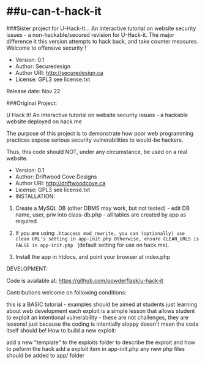 ##u-can-t-hack-it
===============

###Sister project for U-Hack-It...  An interactive tutorial on website security issues - a non-hackable/secured revision for U-Hack-it. The major difference it this version attempts to hack back, and take counter measures.
Welcome to offensive security !

- Version: 0.1
- Author: Securedesign
- Author URI: http://securedesign.ca
- License: GPL3 see license.txt

 Release date: Nov 22



###Original Project:

U Hack It!
An interactive tutorial on website security issues - a hackable website deployed on hack.me

The purpose of this project is to demonstrate how poor web programming practices expose serious security vulnerabilities to would-be hackers.

Thus, this code should NOT, under any circumstance, be used on a real website.

- Version: 0.1
- Author: Driftwood Cove Designs
- Author URI: http://driftwoodcove.ca
- License: GPL3 see license.txt
- INSTALLATION:

1) Create a MySQL DB (other DBMS may work, but not tested) - edit DB name, user, p/w into class-db.php - all tables are created by app as required.

2) If you are using ```.htaccess mod_rewrite, you can (optionally) use clean URL's setting in app-init.php Otherwise, ensure CLEAN_URLS is FALSE in app-init.php ``` (default setting for use on hack.me).

3) Install the app in htdocs, and point your browser at index.php

DEVELOPMENT:

Code is available at: https://github.com/powderflask/u-hack-it

Contributions welcome on following conditions:

this is a BASIC tutorial - examples should be aimed at students just learning about web development
each exploit is a simple lesson that allows student to exploit an intentional vulnerability - these are not challenges, they are lessons!
just because the coding is intentially sloppy doesn't mean the code itself should be!
How to build a new exploit:

add a new "template" to the exploits folder to describe the exploit and how to peform the hack
add a exploit item in app-init.php
any new php files should be added to app/ folder
